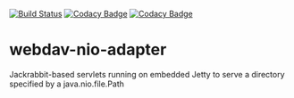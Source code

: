 [![Build Status](https://travis-ci.org/cryptomator/webdav-nio-adapter.svg?branch=develop)](https://travis-ci.org/cryptomator/webdav-nio-adapter)
[![Codacy Badge](https://api.codacy.com/project/badge/Grade/cb25035c651d4cbf92d21e00137f47d7)](https://www.codacy.com/app/cryptomator/webdav-nio-adapter?utm_source=github.com&amp;utm_medium=referral&amp;utm_content=cryptomator/webdav-nio-adapter&amp;utm_campaign=Badge_Grade)
[![Codacy Badge](https://api.codacy.com/project/badge/Coverage/cb25035c651d4cbf92d21e00137f47d7)](https://www.codacy.com/app/cryptomator/webdav-nio-adapter?utm_source=github.com&utm_medium=referral&utm_content=cryptomator/webdav-nio-adapter&utm_campaign=Badge_Coverage)

# webdav-nio-adapter
Jackrabbit-based servlets running on embedded Jetty to serve a directory specified by a java.nio.file.Path
